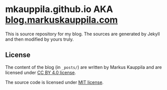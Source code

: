 # mkauppila.github.io AKA [blog.markuskauppila.com](blog.markuskauppila.com)

This is source repository for my blog. The sources are generated by Jekyll and then modified by yours truly.

## License

The content of the blog (in `_posts/`) are written by Markus Kauppila and are licensed under [CC BY 4.0 license](http://creativecommons.org/licenses/by/4.0/).

The source code is licensed under [MIT license](https://github.com/mkauppila/mkauppila.github.io/blob/master/LICENSE).
